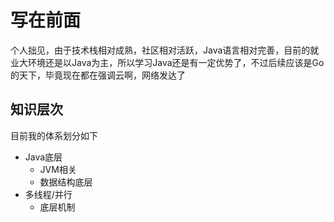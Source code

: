 # 写在前面
个人拙见，由于技术栈相对成熟，社区相对活跃，Java语言相对完善，目前的就业大环境还是以Java为主，所以学习Java还是有一定优势了，不过后续应该是Go的天下，毕竟现在都在强调云啊，网络发达了
## 知识层次
目前我的体系划分如下
- Java底层
  - JVM相关
  - 数据结构底层
- 多线程/并行
  - 底层机制